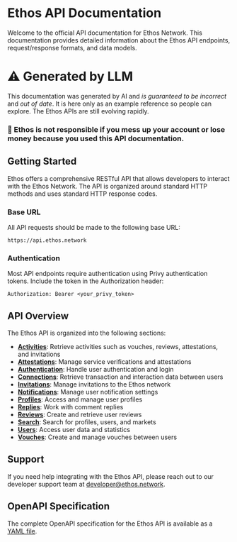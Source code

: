 # Ethos API Documentation

Welcome to the official API documentation for Ethos Network. This documentation provides detailed information about the Ethos API endpoints, request/response formats, and data models.

# ⚠️ Generated by LLM

This documentation was generated by AI and _is guaranteed to be incorrect_ and _out of date_. It is here only as an example reference so people can explore. The Ethos APIs are still evolving rapidly.

### 🚨 Ethos is not responsible if you mess up your account or lose money because you used this API documentation. 

## Getting Started

Ethos offers a comprehensive RESTful API that allows developers to interact with the Ethos Network. The API is organized around standard HTTP methods and uses standard HTTP response codes.

### Base URL

All API requests should be made to the following base URL:

```
https://api.ethos.network
```

### Authentication

Most API endpoints require authentication using Privy authentication tokens. Include the token in the Authorization header:

```
Authorization: Bearer <your_privy_token>
```

## API Overview

The Ethos API is organized into the following sections:

- **[Activities](content/activities.md)**: Retrieve activities such as vouches, reviews, attestations, and invitations
- **[Attestations](content/attestations.md)**: Manage service verifications and attestations
- **[Authentication](content/auth.md)**: Handle user authentication and login
- **[Connections](content/connections.md)**: Retrieve transaction and interaction data between users
- **[Invitations](content/invitations.md)**: Manage invitations to the Ethos network
- **[Notifications](content/notifications.md)**: Manage user notification settings
- **[Profiles](content/profiles.md)**: Access and manage user profiles
- **[Replies](content/replies.md)**: Work with comment replies
- **[Reviews](content/reviews.md)**: Create and retrieve user reviews
- **[Search](content/search.md)**: Search for profiles, users, and markets
- **[Users](content/users.md)**: Access user data and statistics
- **[Vouches](content/vouches.md)**: Create and manage vouches between users

## Support

If you need help integrating with the Ethos API, please reach out to our developer support team at [developer@ethos.network](mailto:developer@ethos.network).

## OpenAPI Specification

The complete OpenAPI specification for the Ethos API is available as a [YAML file](https://github.com/ethos/api-docs/blob/main/openapi.yaml). 
